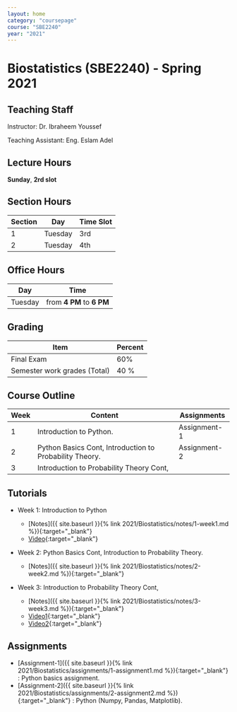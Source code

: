 ```yaml
---
layout: home
category: "coursepage"
course: "SBE2240"
year: "2021"
---
```


# Biostatistics \(SBE2240\) - Spring 2021

## Teaching Staff

Instructor: Dr. Ibraheem Youssef

Teaching Assistant:  Eng. Eslam Adel  

## Lecture Hours

**Sunday**, **2rd slot**

## Section Hours

| Section | Day | Time Slot |
|---------|-----|-----------|
|   1     | Tuesday | 3rd |
|   2     | Tuesday | 4th |

## Office Hours

| Day | Time |
|-----|-----------|
| Tuesday | from **4 PM** to **6 PM** |

## Grading

| Item | Percent  |
|-----|-----------|
| Final Exam | 60%  |
| Semester work grades (Total) | 40 % |


## Course Outline

| Week | Content |  Assignments
|------|-----------------|-----|
|   1  | Introduction to Python.| Assignment-1|
|   2  | Python Basics Cont, Introduction to Probability Theory.| Assignment-2|
|   3  |  Introduction to Probability Theory Cont,|     |

## Tutorials

* Week 1: Introduction to Python
    * [Notes]({{ site.baseurl }}{% link 2021/Biostatistics/notes/1-week1.md %}){:target="_blank"}
    * [Video](https://drive.google.com/file/d/1ypIsTctuHkT1CstHowqBvjDNTiu981hI/view?usp=sharing){:target="_blank"}

* Week 2: Python Basics Cont, Introduction to Probability Theory.
    * [Notes]({{ site.baseurl }}{% link 2021/Biostatistics/notes/2-week2.md %}){:target="_blank"}

* Week 3: Introduction to Probability Theory Cont,
    * [Notes]({{ site.baseurl }}{% link 2021/Biostatistics/notes/3-week3.md %}){:target="_blank"}
    * [Video1](https://drive.google.com/file/d/1psYYeV2MaLJSkf--n_y0ZjlRrYAwdLnY/view){:target="_blank"}
    * [Video2](https://drive.google.com/file/d/1YCU2l3ZZTPNLgX84LCRWOA1HKEjNGEWY/view){:target="_blank"}

## Assignments

* [Assignment-1]({{ site.baseurl }}{% link 2021/Biostatistics/assignments/1-assignment1.md %}){:target="_blank"} : Python basics assignment.
* [Assignment-2]({{ site.baseurl }}{% link 2021/Biostatistics/assignments/2-assignment2.md %}){:target="_blank"} : Python (Numpy, Pandas, Matplotlib).


